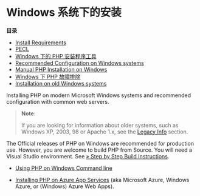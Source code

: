 Windows 系统下的安装
====================

**目录**

-   [Install Requirements](/install/windows/requirements.html)
-   [PECL](/install/windows/pecl.html)
-   [Windows 下的 PHP 安装程序工具](/install/windows/tools.html)
-   [Recommended Configuration on Windows
    systems](/install/windows/recommended.html)
-   [Manual PHP Installation on Windows](/install/windows/manual.html)
-   [Windows 下 PHP 故障排除](/install/windows/troubleshooting.html)
-   [Installation on old Windows
    systems](/install/windows/legacy/index.html)

Installing PHP on modern Microsoft Windows systems and recommended
configuration with common web servers.

> **Note**:
>
> If you are looking for information about older systems, such as
> Windows XP, 2003, 98 or Apache 1.x, see the
> <a href="/install/windows/legacy/index.html" class="link">Legacy Info</a>
> section.

The Official releases of PHP on Windows are recommended for production
use. However, you are welcome to build PHP from Source. You will need a
Visual Studio environment. See
<a href="https://wiki.php.net/internals/windows/stepbystepbuild" class="link external">» Step by Step Build Instructions</a>.

-   <a href="/install/windows/legacy/index.html#install.windows.legacy.commandline" class="link">Using PHP on Windows Command line</a>

-   <a href="/install/cloud/azure.html" class="link">Installing PHP on Azure App Services</a>
    (aka Microsoft Azure, Windows Azure, or (Windows) Azure Web Apps).
